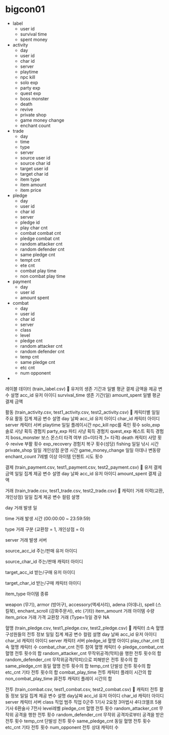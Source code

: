 # bigcon01 

- label 
  - user id 
  - survival time
  - spent money
- activity
  - day
  - user id 
  - char id
  - server 
  - playtime
  - npc kill
  - solo exp
  - party exp
  - quest exp
  - boss monster
  - death 
  - revive
  - private shop
  - game money change
  - enchant count
- trade
  - day
  - time
  - type
  - server
  - source user id
  - source char id
  - target user id
  - target char id
  - item type
  - item amount
  - item price
- pledge
  - day
  - user id
  - char id
  - server
  - pledge id
  - play char cnt
  - combat combat cnt
  - pledge combat cnt
  - random attacker cnt
  - random defender cnt
  - same pledge cnt
  - tempt cnt 
  - ete cnt
  - combat play time
  - non combat play time
- payment
  - day
  - user id
  - amount spent
- combat
  - day
  - user id
  - char id
  - server
  - class
  - level
  - pledge cnt
  - random attacker cnt
  - random defender cnt
  - temp cnt
  - same pledge cnt
  - etc cnt
  - num opponent
- 

레이블 데이터 (train_label.csv)
 유저의 생존 기간과 일별 평균 결제 금액을 제공 변수 설명
acc_id 유저 아이디
survival_time 생존 기간(일)
amount_spent 일별 평균 결제 금액

활동 (train_activity.csv, test1_activity.csv, test2_activity.csv)
 캐릭터별 일일 주요 활동 집계 제공 변수 설명
day 날짜
acc_id 유저 아이디
char_id 캐릭터 아이디
server 캐릭터 서버
playtime 일일 플레이시간
npc_kill npc를 죽인 횟수
solo_exp 솔로 사냥 획득 경험치
party_exp 파티 사냥 획득 경험치
quest_exp 퀘스트 획득 경험치
boss_monster 보스 몬스터 타격 여부 (0=미타격 ,1= 타격)
death 캐릭터 사망 횟수
revive 부활 횟수
exp_recovery 경험치 복구 횟수(성당)
fishing 일일 낚시 시간
private_shop 일일 개인상점 운영 시간
game_money_change 일일 아데나 변동량
enchant_count 7레벨 이상 아이템 인첸트 시도 횟수

결제 (train_payment.csv, test1_payment.csv, test2_payment.csv)
 유저 결제 금액 일일 집계 제공 변수 설명
day 날짜
acc_id 유저 아이디
amount_spent 결제 금액



거래 (train_trade.csv, test1_trade.csv, test2_trade.csv)
 캐릭터 거래 이력(교환, 개인상점) 일일 집계 제공 변수 컬럼 설명 

day 거래 발생 일 

time 거래 발생 시간 (00:00:00 ~ 23:59:59) 

type 거래 구분 (교환창 = 1, 개인상점 = 0) 

server 거래 발생 서버 

source_acc_id 주는/판매 유저 아이디 

source_char_id 주는/판매 캐릭터 아이디 

target_acc_id 받는/구매 유저 아이디 

target_char_id 받는/구매 캐릭터 아이디 

item_type 아이템 종류 

weapon (무기), armor (방어구), accessory(액세서리), adena (아데나), spell (스킬북), enchant_scroll (강화주문서), etc (기타)
item_amount 거래 아이템 수량
item_price 거래 가격 교환창 거래 (Type=1)일 경우 NA



혈맹 (train_pledge.csv, test1_pledge.csv, test2_pledge.csv)
 캐릭터 소속 혈맹 구성원들의 전투 정보 일일 집계 제공 변수 컬럼 설명
day 날짜
acc_id 유저 아이디
char_id 캐릭터 아이디
server 캐릭터 서버
pledge_id 혈맹 아이디
play_char_cnt 접속 혈맹 캐릭터 수
combat_char_cnt 전투 참여 혈맹 캐릭터 수
pledge_combat_cnt 혈맹 전투 횟수의 합
random_attacker_cnt 무작위공격(막피)을 행한 전투 횟수의 합
random_defender_cnt 무작위공격(막피)으로 피해받은 전투 횟수의 합
same_pledge_cnt 동일 혈맹 전투 횟수의 합
temp_cnt 단발성 전투 횟수의 합
etc_cnt 기타 전투 횟수의 합
combat_play_time 전투 캐릭터 플레이 시간의 합
non_combat_play_time 非전투 캐릭터 플레이 시간의 합

전투 (train_combat.csv, test1_combat.csv, test2_combat.csv)
 캐릭터 전투 활동 정보 일일 집계 제공 변수 설명
day날짜
acc_id 유저 아이디
char_id 캐릭터 아이디
server 캐릭터 서버
class 직업 범주 직업
0군주
1기사
2요정
3마법사
4다크엘프
5용기사
6환술사
7전사
level레벨
pledge_cnt 혈맹 전투 횟수
random_attacker_cnt 무작위 공격을 행한 전투 횟수
random_defender_cnt 무작위 공격자로부터 공격을 받은 전투 횟수
temp_cnt 단발성 전투 횟수
same_pledge_cnt 동일 혈맹 전투 횟수
etc_cnt 기타 전투 횟수
num_opponent 전투 상대 캐릭터 수